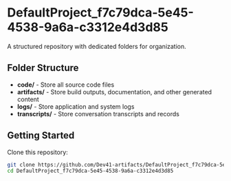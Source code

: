 # DefaultProject_f7c79dca-5e45-4538-9a6a-c3312e4d3d85
A structured repository with dedicated folders for organization.

## Folder Structure

- **code/** - Store all source code files
- **artifacts/** - Store build outputs, documentation, and other generated content
- **logs/** - Store application and system logs
- **transcripts/** - Store conversation transcripts and records

## Getting Started

Clone this repository:
```bash
git clone https://github.com/Dev41-artifacts/DefaultProject_f7c79dca-5e45-4538-9a6a-c3312e4d3d85
cd DefaultProject_f7c79dca-5e45-4538-9a6a-c3312e4d3d85
```
